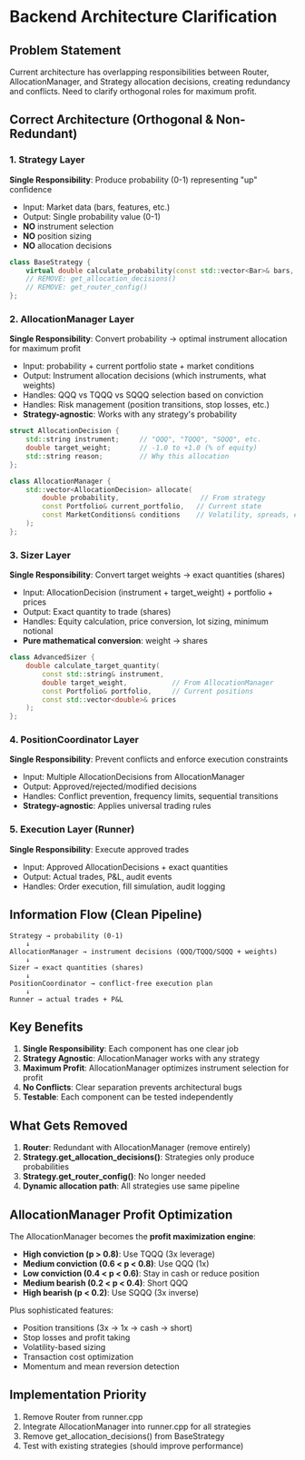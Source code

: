 # Backend Architecture Clarification

## Problem Statement

Current architecture has overlapping responsibilities between Router, AllocationManager, and Strategy allocation decisions, creating redundancy and conflicts. Need to clarify orthogonal roles for maximum profit.

## Correct Architecture (Orthogonal & Non-Redundant)

### 1. Strategy Layer
**Single Responsibility**: Produce probability (0-1) representing "up" confidence
- Input: Market data (bars, features, etc.)
- Output: Single probability value (0-1)
- **NO** instrument selection
- **NO** position sizing
- **NO** allocation decisions

```cpp
class BaseStrategy {
    virtual double calculate_probability(const std::vector<Bar>& bars, int current_index) = 0;
    // REMOVE: get_allocation_decisions()
    // REMOVE: get_router_config() 
};
```

### 2. AllocationManager Layer
**Single Responsibility**: Convert probability → optimal instrument allocation for maximum profit
- Input: probability + current portfolio state + market conditions
- Output: Instrument allocation decisions (which instruments, what weights)
- Handles: QQQ vs TQQQ vs SQQQ selection based on conviction
- Handles: Risk management (position transitions, stop losses, etc.)
- **Strategy-agnostic**: Works with any strategy's probability

```cpp
struct AllocationDecision {
    std::string instrument;     // "QQQ", "TQQQ", "SQQQ", etc.
    double target_weight;       // -1.0 to +1.0 (% of equity)
    std::string reason;         // Why this allocation
};

class AllocationManager {
    std::vector<AllocationDecision> allocate(
        double probability,                    // From strategy
        const Portfolio& current_portfolio,   // Current state
        const MarketConditions& conditions    // Volatility, spreads, etc.
    );
};
```

### 3. Sizer Layer  
**Single Responsibility**: Convert target weights → exact quantities (shares)
- Input: AllocationDecision (instrument + target_weight) + portfolio + prices
- Output: Exact quantity to trade (shares)
- Handles: Equity calculation, price conversion, lot sizing, minimum notional
- **Pure mathematical conversion**: weight → shares

```cpp
class AdvancedSizer {
    double calculate_target_quantity(
        const std::string& instrument,
        double target_weight,           // From AllocationManager
        const Portfolio& portfolio,     // Current positions
        const std::vector<double>& prices
    );
};
```

### 4. PositionCoordinator Layer
**Single Responsibility**: Prevent conflicts and enforce execution constraints
- Input: Multiple AllocationDecisions from AllocationManager
- Output: Approved/rejected/modified decisions
- Handles: Conflict prevention, frequency limits, sequential transitions
- **Strategy-agnostic**: Applies universal trading rules

### 5. Execution Layer (Runner)
**Single Responsibility**: Execute approved trades
- Input: Approved AllocationDecisions + exact quantities
- Output: Actual trades, P&L, audit events
- Handles: Order execution, fill simulation, audit logging

## Information Flow (Clean Pipeline)

```
Strategy → probability (0-1)
    ↓
AllocationManager → instrument decisions (QQQ/TQQQ/SQQQ + weights)
    ↓  
Sizer → exact quantities (shares)
    ↓
PositionCoordinator → conflict-free execution plan
    ↓
Runner → actual trades + P&L
```

## Key Benefits

1. **Single Responsibility**: Each component has one clear job
2. **Strategy Agnostic**: AllocationManager works with any strategy
3. **Maximum Profit**: AllocationManager optimizes instrument selection for profit
4. **No Conflicts**: Clear separation prevents architectural bugs
5. **Testable**: Each component can be tested independently

## What Gets Removed

1. **Router**: Redundant with AllocationManager (remove entirely)
2. **Strategy.get_allocation_decisions()**: Strategies only produce probabilities
3. **Strategy.get_router_config()**: No longer needed
4. **Dynamic allocation path**: All strategies use same pipeline

## AllocationManager Profit Optimization

The AllocationManager becomes the **profit maximization engine**:

- **High conviction (p > 0.8)**: Use TQQQ (3x leverage)
- **Medium conviction (0.6 < p < 0.8)**: Use QQQ (1x)  
- **Low conviction (0.4 < p < 0.6)**: Stay in cash or reduce position
- **Medium bearish (0.2 < p < 0.4)**: Short QQQ
- **High bearish (p < 0.2)**: Use SQQQ (3x inverse)

Plus sophisticated features:
- Position transitions (3x → 1x → cash → short)
- Stop losses and profit taking
- Volatility-based sizing
- Transaction cost optimization
- Momentum and mean reversion detection

## Implementation Priority

1. Remove Router from runner.cpp
2. Integrate AllocationManager into runner.cpp for all strategies  
3. Remove get_allocation_decisions() from BaseStrategy
4. Test with existing strategies (should improve performance)
